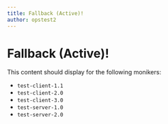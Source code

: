 ```yaml
---
title: Fallback (Active)!
author: opstest2
---
```


# Fallback (Active)!

This content should display for the following monikers:

* `test-client-1.1`
* `test-client-2.0`
* `test-client-3.0`
* `test-server-1.0`
* `test-server-2.0`